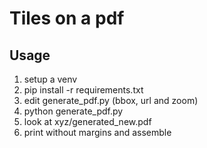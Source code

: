 Tiles on a pdf
==============

Usage
-----
1. setup a venv
2. pip install -r requirements.txt
3. edit generate_pdf.py (bbox, url and zoom)
4. python generate_pdf.py
5. look at xyz/generated_new.pdf
6. print without margins and assemble
